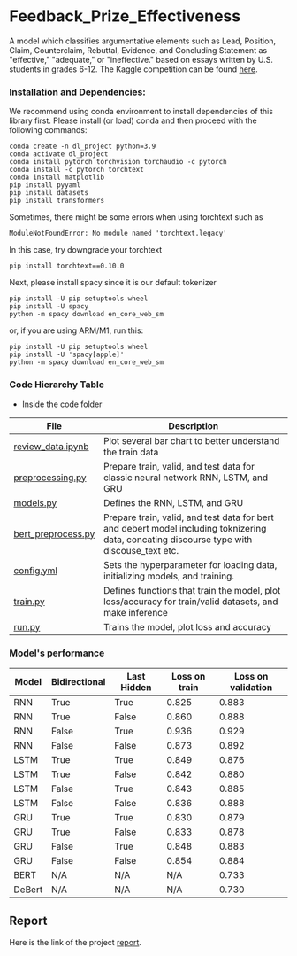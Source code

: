 # Feedback_Prize_Effectiveness

A model which classifies argumentative elements such as Lead, Position, Claim, Counterclaim, Rebuttal, Evidence, and
Concluding Statement as "effective," "adequate," or "ineffective." based on essays written by U.S. students in grades
6-12. The Kaggle competition can be found [here](https://www.kaggle.com/competitions/feedback-prize-effectiveness/overview).

### Installation and Dependencies:

We recommend using conda environment to install dependencies of this library first. Please install (or load) conda and
then proceed with the following commands:

```
conda create -n dl_project python=3.9
conda activate dl_project
conda install pytorch torchvision torchaudio -c pytorch
conda install -c pytorch torchtext
conda install matplotlib
pip install pyyaml
pip install datasets
pip install transformers
```

Sometimes, there might be some errors when using torchtext such as

```
ModuleNotFoundError: No module named 'torchtext.legacy'
```

In this case, try downgrade your torchtext

```
pip install torchtext==0.10.0
```

Next, please install spacy since it is our default tokenizer

```
pip install -U pip setuptools wheel
pip install -U spacy
python -m spacy download en_core_web_sm
```

or, if you are using ARM/M1, run this:

```
pip install -U pip setuptools wheel
pip install -U 'spacy[apple]'
python -m spacy download en_core_web_sm
```

### Code Hierarchy Table

- Inside the code folder

| File                                            | Description                                                                                             |
|-------------------------------------------------|---------------------------------------------------------------------------------------------------------|
| [review_data.ipynb](code/review_data.ipynb)     | Plot several bar chart to better understand the train data                                           |
| [preprocessing.py](code/preprocessing.py)       | Prepare train, valid, and test data for classic neural network RNN, LSTM, and GRU                                           |
| [models.py](code/models.py)                     | Defines the RNN, LSTM, and GRU                                                                      |
| [bert_preprocess.py](code/bert_preprocess.py)   | Prepare train, valid, and test data for bert and debert model including toknizering data, concating discourse type with discouse_text etc.                                           |                         
| [config.yml](code/config.yml)                   | Sets the hyperparameter for loading data, initializing models, and training.                            |
| [train.py](code/train.py)                       | Defines functions that train the model, plot loss/accuracy for train/valid datasets, and make inference |
| [run.py](code/run.py)                           | Trains the model, plot loss and accuracy                                                                |

### Model's performance

| Model  | Bidirectional | Last Hidden | Loss on train | Loss on validation | 
|--------|---------------|-------------|---------------|--------------------|
| RNN    | True          | True        | 0.825         | 0.883              |
| RNN    | True          | False       | 0.860         | 0.888              |
| RNN    | False         | True        | 0.936         | 0.929              |
| RNN    | False         | False       | 0.873         | 0.892              |
| LSTM   | True          | True        | 0.849         | 0.876              |
| LSTM   | True          | False       | 0.842         | 0.880              |
| LSTM   | False         | True        | 0.843         | 0.885              |
| LSTM   | False         | False       | 0.836         | 0.888              |
| GRU    | True          | True        | 0.830         | 0.879              |
| GRU    | True          | False       | 0.833         | 0.878              |
| GRU    | False         | True        | 0.848         | 0.883              |
| GRU    | False         | False       | 0.854         | 0.884              |
| BERT   | N/A           | N/A         | N/A           | 0.733              |
| DeBert | N/A           | N/A         | N/A           | 0.730              |


## Report

Here is the link of the
project [report](https://docs.google.com/document/d/1eNK_QezpReO-WvoyJmVDHdaUQdjPXsflrAp-O2gcidA/edit?usp=sharing).
